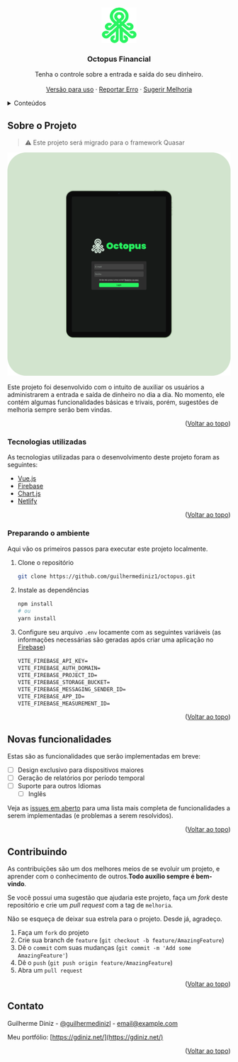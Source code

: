 <!-- Improved compatibility of Voltar ao topo link: See: https://github.com/guilhermediniz1/octopus/pull/73 -->
<a id="readme-top"></a>
<!--
*** Thanks for checking out the Best-README-Template. If you have a suggestion
*** that would make this better, please fork the repo and create a pull request
*** or simply open an issue with the tag "enhancement".
*** Don't forget to give the project a star!
*** Thanks again! Now go create something AMAZING! :D
-->



<!-- PROJECT SHIELDS -->
<!--
*** I'm using markdown "reference style" links for readability.
*** Reference links are enclosed in brackets [ ] instead of parentheses ( ).
*** See the bottom of this document for the declaration of the reference variables
*** for contributors-url, forks-url, etc. This is an optional, concise syntax you may use.
*** https://www.markdownguide.org/basic-syntax/#reference-style-links
-->



<!-- PROJECT LOGO -->
<br />
<div align="center">
  <a href="https://github.com/guilhermediniz1/octopus">
    <img src="src/assets/images/logo-octo.svg" alt="Logo" width="80" height="80">
  </a>

  <h3 align="center">Octopus Financial</h3>

  <p align="center">
    Tenha o controle sobre a entrada e saída do seu dinheiro.
    <br />
    <br />
    <a href="https://octopus-financial.netlify.app/">Versão para uso</a>
    ·
    <a href="https://github.com/guilhermediniz1/octopus/issues">Reportar Erro</a>
    ·
    <a href="https://github.com/guilhermediniz1/octopus/issues">Sugerir Melhoria</a>
  </p>
</div>


<!-- TABLE OF CONTENTS -->
<details>
  <summary>Conteúdos</summary>
  <ol>
    <li>
      <a href="#sobre-o-projeto">Sobre o Projeto</a>
      <ul>
        <li><a href="#tecnologias-utilizadas">Tecnologias Utilziadas</a></li>
      </ul>
    </li>
    <li><a href="#preparando-o-ambiente">Preparando o ambiente</a></li>
    <li><a href="#novas-funcionalidades">Novas Funcionalidades</a></li>
    <li><a href="#contribuindo">Contribuindo</a></li>
    <li><a href="#contato">Contato</a></li>
  </ol>
</details>



<!-- ABOUT THE PROJECT -->
## Sobre o Projeto

> ⚠️ Este projeto será migrado para o framework Quasar


[![Tela de Autenticação][product-screenshot]](https://octopus-financial.netlify.app/)

Este projeto foi desenvolvido com o intuito de auxiliar os usuários a administrarem a entrada e saída de dinheiro no dia a dia. No momento, ele contém algumas funcionalidades básicas e trivais, porém, sugestões de melhoria sempre serão bem vindas.

<p align="right">(<a href="#readme-top">Voltar ao topo</a>)</p>



### Tecnologias utilizadas

As tecnologias utilizadas para o desenvolvimento deste projeto foram as seguintes: 

*  [Vue.js][Vue-url]
*  [Firebase][Firebase-url]
*  [Chart.js][Chart-url]
*  [Netlify][Netlify-url]


<p align="right">(<a href="#readme-top">Voltar ao topo</a>)</p>

### Preparando o ambiente

Aqui vão os primeiros passos para executar este projeto localmente.

1. Clone o repositório
   ```sh
   git clone https://github.com/guilhermediniz1/octopus.git
   ```
2. Instale as dependências
   ```sh
   npm install
   # ou
   yarn install
   ```
3. Configure seu arquivo <code>.env</code> locamente com as seguintes variáveis (as informações necessárias são geradas após criar uma aplicação no [Firebase][Firebase-console-url])
    ```
    VITE_FIREBASE_API_KEY=
    VITE_FIREBASE_AUTH_DOMAIN=
    VITE_FIREBASE_PROJECT_ID=
    VITE_FIREBASE_STORAGE_BUCKET=
    VITE_FIREBASE_MESSAGING_SENDER_ID=
    VITE_FIREBASE_APP_ID=
    VITE_FIREBASE_MEASUREMENT_ID=
    ```

<p align="right">(<a href="#readme-top">Voltar ao topo</a>)</p>


<!-- ROADMAP -->
## Novas funcionalidades
Estas são as funcionalidades que serão implementadas em breve: 

- [ ] Design exclusivo para dispositivos maiores
- [ ] Geração de relatórios por período temporal
- [ ] Suporte para outros Idiomas
    - [ ] Inglês

Veja as [issues em aberto](https://github.com/guilhermediniz1/octopus/issues) para uma lista mais completa de funcionalidades a serem implementadas (e problemas a serem resolvidos).

<p align="right">(<a href="#readme-top">Voltar ao topo</a>)</p>



<!-- CONTRIBUTING -->
## Contribuindo

As contribuições são um dos melhores meios de se evoluir um projeto, e aprender com o conhecimento de outros.**Todo auxílio sempre é bem-vindo**.

Se você possui uma sugestão que ajudaria este projeto, faça um _fork_ deste repositório e crie um _pull request_ com a tag de <code>melhoria</code>.

Não se esqueça de deixar sua estrela para o projeto. Desde já, agradeço.

1. Faça um <code>fork</code> do projeto
2. Crie sua branch de <code>feature</code> (`git checkout -b feature/AmazingFeature`)
3. Dê o <code>commit</code> com suas mudanças (`git commit -m 'Add some AmazingFeature'`)
4. Dê o `push` (`git push origin feature/AmazingFeature`)
5. Abra um `pull request`

<p align="right">(<a href="#readme-top">Voltar ao topo</a>)</p>


<!-- CONTACT -->
## Contato

Guilherme Diniz - [@guilhermedinizl](https://www.instagram.com/guilhermedinizl/) - email@example.com

Meu portfólio: [https://gdiniz.net/](https://gdiniz.net/)

<p align="right">(<a href="#readme-top">Voltar ao topo</a>)</p>

<!-- MARKDOWN LINKS & IMAGES -->
<!-- https://www.markdownguide.org/basic-syntax/#reference-style-links -->
[contributors-shield]: https://img.shields.io/github/contributors/othneildrew/Best-README-Template.svg?style=for-the-badge
[contributors-url]: https://github.com/guilhermediniz1/octopus/graphs/contributors
[forks-shield]: https://img.shields.io/github/forks/othneildrew/Best-README-Template.svg?style=for-the-badge
[forks-url]: https://github.com/guilhermediniz1/octopus/network/members
[stars-shield]: https://img.shields.io/github/stars/othneildrew/Best-README-Template.svg?style=for-the-badge
[stars-url]: https://github.com/guilhermediniz1/octopus/stargazers
[issues-shield]: https://img.shields.io/github/issues/othneildrew/Best-README-Template.svg?style=for-the-badge
[issues-url]: https://github.com/guilhermediniz1/octopus/issues
[license-shield]: https://img.shields.io/github/license/othneildrew/Best-README-Template.svg?style=for-the-badge
[license-url]: https://github.com/guilhermediniz1/octopus/blob/master/LICENSE.txt
[linkedin-shield]: https://img.shields.io/badge/-LinkedIn-black.svg?style=for-the-badge&logo=linkedin&colorB=555
[linkedin-url]: https://www.linkedin.com/in/guilhermedinizl/
[product-screenshot]: src/assets/images/ipad-login.png
[Next.js]: https://img.shields.io/badge/next.js-000000?style=for-the-badge&logo=nextdotjs&logoColor=white
[Next-url]: https://nextjs.org/
[React.js]: https://img.shields.io/badge/React-20232A?style=for-the-badge&logo=react&logoColor=61DAFB
[React-url]: https://reactjs.org/
[Vue.js]: https://img.shields.io/badge/Vue.js-35495E?style=for-the-badge&logo=vuedotjs&logoColor=4FC08D
[Vue-url]: https://vuejs.org/
[Chart-url]: https://www.chartjs.org/
[Firebase-url]: https://firebase.google.com/
[Angular.io]: https://img.shields.io/badge/Angular-DD0031?style=for-the-badge&logo=angular&logoColor=white
[Angular-url]: https://angular.io/
[Svelte.dev]: https://img.shields.io/badge/Svelte-4A4A55?style=for-the-badge&logo=svelte&logoColor=FF3E00
[Svelte-url]: https://svelte.dev/
[Laravel.com]: https://img.shields.io/badge/Laravel-FF2D20?style=for-the-badge&logo=laravel&logoColor=white
[Laravel-url]: https://laravel.com
[Bootstrap.com]: https://img.shields.io/badge/Bootstrap-563D7C?style=for-the-badge&logo=bootstrap&logoColor=white
[Bootstrap-url]: https://getbootstrap.com
[JQuery.com]: https://img.shields.io/badge/jQuery-0769AD?style=for-the-badge&logo=jquery&logoColor=white
[JQuery-url]: https://jquery.com 
[Firebase-console-url]: https://console.firebase.google.com/
[Netlify-url]: https://www.netlify.com/
